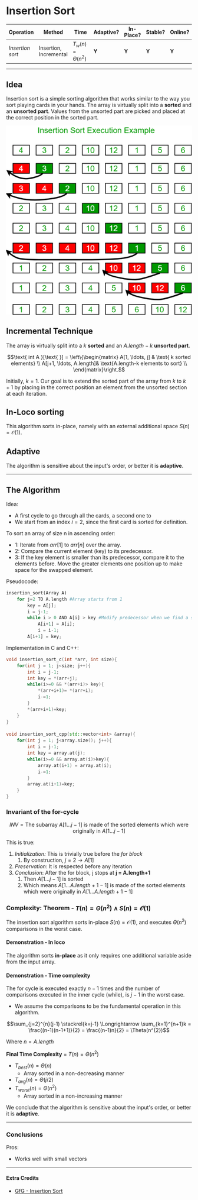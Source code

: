 # Insertion Sort

| **Operation**    	| **Method**             	| **Time**                   	| **Adaptive?** 	| **In-Place?** 	| **Stable?** 	| **Online?** 	|
|------------------	|------------------------	|----------------------------	|---------------	|---------------	|-------------	|-------------	|
| _Insertion sort_ 	| Insertion, Incremental 	| $T_{w}(n) = \Theta(n^{2})$ 	| **Y**         	| **Y**         	| **Y**       	| **Y**       	|

---

## Idea

Insertion sort is a simple sorting algorithm that works similar to the way you sort playing 
cards in your hands. The array is virtually split into a **sorted** and an **unsorted part**. 
Values from the unsorted part are picked and placed at the correct position in the sorted part.

![Insertion Sort](https://github.com/PayThePizzo/DataStrutucures-Algorithms/blob/main/Resources/insertionsort.png?raw=TRUE)


## Incremental Technique 
The array is virtually split into a $k$ **sorted** and an $A.length-k$ **unsorted part**.

```math
\text{ int A }[\text{ }] = \left\{\begin{matrix}
A[1, \ldots, j] & \text{ k sorted elements} \\
A[j+1, \ldots, A.length]& \text{A.length-k elements to sort} \\
\end{matrix}\right.
```

Initially, $k = 1$. Our goal is to extend the sorted part of the array from $k$ to $k+1$
by placing in the correct position an element from the unsorted section at each iteration.


## In-Loco sorting
This algorithm sorts in-place, namely with an external additional space $S(n) = \mathcal{O}(1)$.

## Adaptive
The algorithm is sensitive about the input's order, or better it is **adaptive**.

---

## The Algorithm

Idea: 
* A first cycle to go through all the cards, a second one to 
* We start from an index $i = 2$, since the first card is sorted for definition.

To sort an array of size n in ascending order:
* 1: Iterate from $arr[1]$ to $arr[n]$ over the array.
* 2: Compare the current element (key) to its predecessor.
* 3: If the key element is smaller than its predecessor, compare it to the elements before. 
Move the greater elements one position up to make space for the swapped element.

Pseudocode:
```python
insertion_sort(Array A)
    for j=2 TO A.length #Array starts from 1
        key = A[j]; 
        i = j-1; 
        while i > 0 AND A[i] > key #Modify predecessor when we find a smaller element
            A[i+1] = A[i];
            i = i-1;
        A[i+1] = key;
```

Implementation in C and C++:
```c++
void insertion_sort_c(int *arr, int size){
    for(int j = 1; j<size; j++){
        int i = j-1;
        int key = *(arr+j);
        while(i>=0 && *(arr+i)> key){
            *(arr+i+1)= *(arr+i);
            i-=1;
        }
        *(arr+i+1)=key;
    }
}

void insertion_sort_cpp(std::vector<int> &array){
    for(int j = 1; j<array.size(); j++){
        int i = j-1;
        int key = array.at(j);
        while(i>=0 && array.at(i)>key){
            array.at(i+1) = array.at(i);
            i-=1;
        }
        array.at(i+1)=key;
    }
}
```

### Invariant of the for-cycle
$$INV  = \text{The subarray } A[1 \ldots j-1] \text{ is made of the sorted elements which were originally in } A[1 \ldots j-1]$$

This is true:
1) _Initialization:_ This is trivially true before the *for block*
   1) By construction, $j=2 \rightarrow A[1]$
2) _Preservation_: It is respected before any iteration
3) _Conclusion_: After the for block, j stops at **j = A.length+1**
   1) Then $A[1 \ldots j-1]$ is sorted
   2) Which means $A[1 \ldots A.length + 1-1]$ is made of the sorted elements which were originally in $A[1 \ldots A.length+1-1]$

### Complexity: Theorem - $T(n) = \Theta(n^{2}) \wedge S(n) = \mathcal{O}(1)$
The insertion sort algorithm sorts in-place $S(n) = \mathcal{O}(1)$, and executes $\Theta(n^{2})$ comparisons in 
the worst case. 

#### Demonstration - In loco
The algorithm sorts **in-place** as it only requires one additional variable aside from the input array.

#### Demonstration - Time complexity
The for cycle is executed exactly $n-1$ times and the number of comparisons executed in the inner cycle (while),
is $j-1$ in the worst case.
* We assume the comparisons to be the fundamental operation in this algorithm.

$$\sum_{j=2}^{n}(j-1) \stackrel{k=j-1} \Longrightarrow \sum_{k=1}^{n+1}k = \frac{(n-1)(n-1+1)}{2} = \frac{(n-1)n}{2} = \Theta(n^{2})$$

Where $n = A.length$

**Final Time Complexity** = $T(n) = \Theta(n^{2})$
* $T_{best}(n) =  \Theta(n)$
  * Array sorted in a non-decreasing manner 
* $T_{avg}(n) = \Theta(j/2)$
* $T_{worst}(n) =  \Theta(n^{2})$
  * Array sorted in a non-increasing manner

We conclude that the algorithm is sensitive about the input's order, or better it is **adaptive**.

---

### Conclusions
Pros: 
* Works well with small vectors

--- 

#### Extra Credits

* [GfG - Insertion Sort](https://www.geeksforgeeks.org/insertion-sort/)